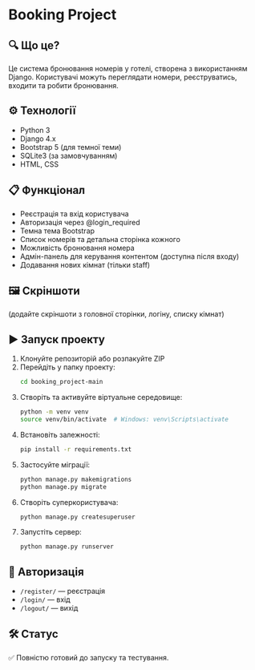 
# Booking Project

## 🔍 Що це?
Це система бронювання номерів у готелі, створена з використанням Django. Користувачі можуть переглядати номери, реєструватись, входити та робити бронювання.

## ⚙️ Технології
- Python 3
- Django 4.x
- Bootstrap 5 (для темної теми)
- SQLite3 (за замовчуванням)
- HTML, CSS

## 📋 Функціонал
- Реєстрація та вхід користувача
- Авторизація через @login_required
- Темна тема Bootstrap
- Список номерів та детальна сторінка кожного
- Можливість бронювання номера
- Адмін-панель для керування контентом (доступна після входу)
- Додавання нових кімнат (тільки staff)

## 🖼️ Скріншоти
(додайте скріншоти з головної сторінки, логіну, списку кімнат)

## ▶️ Запуск проекту
1. Клонуйте репозиторій або розпакуйте ZIP
2. Перейдіть у папку проекту:
   ```bash
   cd booking_project-main
   ```
3. Створіть та активуйте віртуальне середовище:
   ```bash
   python -m venv venv
   source venv/bin/activate  # Windows: venv\Scripts\activate
   ```
4. Встановіть залежності:
   ```bash
   pip install -r requirements.txt
   ```
5. Застосуйте міграції:
   ```bash
   python manage.py makemigrations
   python manage.py migrate
   ```
6. Створіть суперкористувача:
   ```bash
   python manage.py createsuperuser
   ```
7. Запустіть сервер:
   ```bash
   python manage.py runserver
   ```

## 🔐 Авторизація
- `/register/` — реєстрація
- `/login/` — вхід
- `/logout/` — вихід

## 🛠️ Статус
✅ Повністю готовий до запуску та тестування.

